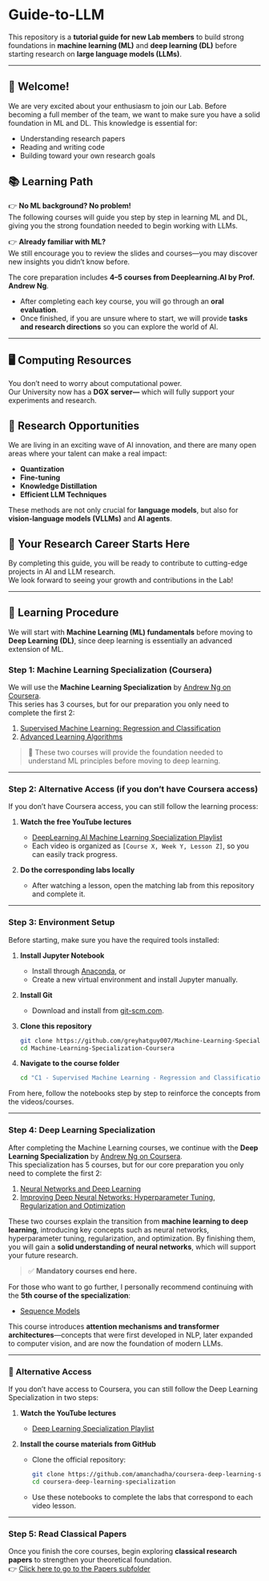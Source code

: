 # Guide-to-LLM  

This repository is a **tutorial guide for new Lab members** to build strong foundations in **machine learning (ML)** and **deep learning (DL)** before starting research on **large language models (LLMs)**.  

---

## 👋 Welcome!  

We are very excited about your enthusiasm to join our Lab. Before becoming a full member of the team, we want to make sure you have a solid foundation in ML and DL. This knowledge is essential for:  
- Understanding research papers  
- Reading and writing code  
- Building toward your own research goals  


## 📚 Learning Path  

👉 **No ML background? No problem!**  
The following courses will guide you step by step in learning ML and DL, giving you the strong foundation needed to begin working with LLMs.  

👉 **Already familiar with ML?**  
We still encourage you to review the slides and courses—you may discover new insights you didn’t know before.  

The core preparation includes **4–5 courses from Deeplearning.AI by Prof. Andrew Ng**.  
- After completing each key course, you will go through an **oral evaluation**.  
- Once finished, if you are unsure where to start, we will provide **tasks and research directions** so you can explore the world of AI.  

---

## 🖥️ Computing Resources  

You don’t need to worry about computational power.  
Our University  now has a **DGX server—** which will fully support your experiments and research.  


## 🌊 Research Opportunities  

We are living in an exciting wave of AI innovation, and there are many open areas where your talent can make a real impact:  

- **Quantization**  
- **Fine-tuning**  
- **Knowledge Distillation**  
- **Efficient LLM Techniques**  

These methods are not only crucial for **language models**, but also for **vision-language models (VLLMs)** and **AI agents**.  


## 🚀 Your Research Career Starts Here  

By completing this guide, you will be ready to contribute to cutting-edge projects in AI and LLM research.  
We look forward to seeing your growth and contributions in the Lab!  

---

## 📖 Learning Procedure  

We will start with **Machine Learning (ML) fundamentals** before moving to **Deep Learning (DL)**, since deep learning is essentially an advanced extension of ML.  

### Step 1: Machine Learning Specialization (Coursera)  

We will use the **Machine Learning Specialization** by [Andrew Ng on Coursera](https://www.coursera.org/specializations/machine-learning-introduction).  
This series has 3 courses, but for our preparation you only need to complete the first 2:  

1. [Supervised Machine Learning: Regression and Classification](https://www.coursera.org/learn/machine-learning?specialization=machine-learning-introduction)  
2. [Advanced Learning Algorithms](https://www.coursera.org/learn/advanced-learning-algorithms?specialization=machine-learning-introduction)  

> 🔑 These two courses will provide the foundation needed to understand ML principles before moving to deep learning.  

---

### Step 2: Alternative Access (if you don’t have Coursera access)  

If you don’t have Coursera access, you can still follow the learning process:  

1. **Watch the free YouTube lectures**  
   - [DeepLearning.AI Machine Learning Specialization Playlist](https://www.youtube.com/watch?v=vStJoetOxJg&list=PLkDaE6sCZn6FNC6YRfRQc_FbeQrF8BwGI)  
   - Each video is organized as `[Course X, Week Y, Lesson Z]`, so you can easily track progress.  

2. **Do the corresponding labs locally**  
   - After watching a lesson, open the matching lab from this repository and complete it.  

---

### Step 3: Environment Setup  

Before starting, make sure you have the required tools installed:  

1. **Install Jupyter Notebook**  
   - Install through [Anaconda](https://www.anaconda.com/docs/getting-started/anaconda/install), or  
   - Create a new virtual environment and install Jupyter manually.  

2. **Install Git**  
   - Download and install from [git-scm.com](https://git-scm.com/downloads).  

3. **Clone this repository**  
   ```bash
   git clone https://github.com/greyhatguy007/Machine-Learning-Specialization-Coursera.git
   cd Machine-Learning-Specialization-Coursera
   ```

4. **Navigate to the course folder**

   ```bash
   cd "C1 - Supervised Machine Learning - Regression and Classification"
   ```

From here, follow the notebooks step by step to reinforce the concepts from the videos/courses.

---

### Step 4: Deep Learning Specialization 

After completing the Machine Learning courses, we continue with the **Deep Learning Specialization** by [Andrew Ng on Coursera](https://www.coursera.org/specializations/deep-learning).  
This specialization has 5 courses, but for our core preparation you only need to complete the first 2:  

1. [Neural Networks and Deep Learning](https://www.coursera.org/learn/neural-networks-deep-learning?specialization=deep-learning)  
2. [Improving Deep Neural Networks: Hyperparameter Tuning, Regularization and Optimization](https://www.coursera.org/learn/deep-neural-network?specialization=deep-learning)  

These two courses explain the transition from **machine learning to deep learning**, introducing key concepts such as neural networks, hyperparameter tuning, regularization, and optimization. By finishing them, you will gain a **solid understanding of neural networks**, which will support your future research.  

> ✅ **Mandatory courses end here.**  

For those who want to go further, I personally recommend continuing with the **5th course of the specialization**:  

- [Sequence Models](https://www.coursera.org/learn/nlp-sequence-models?specialization=deep-learning)  

This course introduces **attention mechanisms and transformer architectures**—concepts that were first developed in NLP, later expanded to computer vision, and are now the foundation of modern LLMs.  

---

### 🚀 Alternative Access  

If you don’t have access to Coursera, you can still follow the Deep Learning Specialization in two steps:  

1. **Watch the YouTube lectures**  
   - [Deep Learning Specialization Playlist](https://www.youtube.com/watch?v=CS4cs9xVecg&list=PLkDaE6sCZn6Ec-XTbcX1uRg2_u4xOEky0)  

2. **Install the course materials from GitHub**  
   - Clone the official repository:  
     ```bash
     git clone https://github.com/amanchadha/coursera-deep-learning-specialization.git
     cd coursera-deep-learning-specialization
     ```  
   - Use these notebooks to complete the labs that correspond to each video lesson.  

---

### Step 5: Read Classical Papers  

Once you finish the core courses, begin exploring **classical research papers** to strengthen your theoretical foundation.  
👉 [Click here to go to the Papers subfolder](./papers)  

